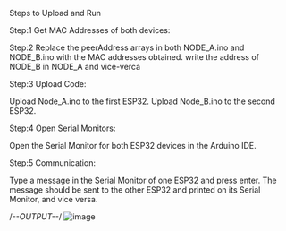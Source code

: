 Steps to Upload and Run

Step:1 Get MAC Addresses of both devices:

Step:2 Replace the peerAddress arrays in both NODE_A.ino and NODE_B.ino with the MAC addresses obtained.
write the address of NODE_B in NODE_A and vice-verca

Step:3 Upload Code:

Upload Node_A.ino to the first ESP32.
Upload Node_B.ino to the second ESP32.

Step:4 Open Serial Monitors:

Open the Serial Monitor for both ESP32 devices in the Arduino IDE.

Step:5 Communication:

Type a message in the Serial Monitor of one ESP32 and press enter.
The message should be sent to the other ESP32 and printed on its Serial Monitor, and vice versa.

/*--OUTPUT--*/
![image](https://github.com/owais8113/ESP_NOW/assets/127936539/fed916bc-fc8d-4ff8-a54c-9dc0fc8e3323)
